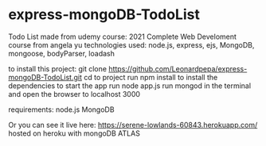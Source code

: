 # express-mongoDB-TodoList
Todo List made from udemy course: 2021 Complete Web Develoment course from angela yu
technologies used: node.js, express, ejs, MongoDB, mongoose, bodyParser, loadash 

to install this project:
  git clone https://github.com/Leonardpepa/express-mongoDB-TodoList.git
  cd to project
  run npm install to install the dependencies
  to start the app run node app.js
  run mongod in the terminal
  and open the browser to localhost 3000

requirements:
  node.js
  MongoDB


Or you can see it live here: https://serene-lowlands-60843.herokuapp.com/ hosted on heroku with mongoDB ATLAS
